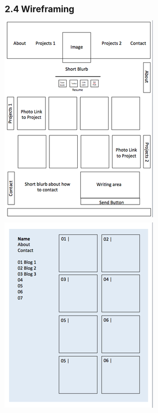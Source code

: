 # 2.4 Wireframing

![Site Map](/week-2/imgs/wireframe-index.png)

![Site Map](/week-2/imgs/wireframe-blog-index.png)
